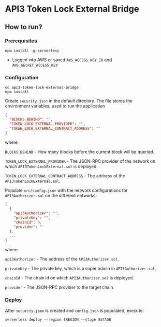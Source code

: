 # API3 Token Lock External Bridge


## How to run?

### Prerequisites

```
npm install -g serverless
```

* Logged into AWS or saved `AWS_ACCESS_KEY_ID` and `AWS_SECRET_ACCESS_KEY`

### Configuration

```
cd api3-token-lock-external-bridge
npm install
```

Create `security.json` in the default directory. The file stores the environment variables, used to run the application
```json
{
  "BLOCKS_BEHIND": "",
  "TOKEN_LOCK_EXTERNAL_PROVIDER": "",
  "TOKEN_LOCK_EXTERNAL_CONTRACT_ADDRESS": ""
}
```

where:

`BLOCKS_BEHIND` - How many blocks before the current block will be queried.

`TOKEN_LOCK_EXTERNAL_PROVIDER` - The JSON-RPC provider of the network on which `API3TokenLockExternal.sol` is deployed.

`TOKEN_LOCK_EXTERNAL_CONTRACT_ADDRESS` - The address of the `API3TokenLockExternal.sol`.

Populate `src/config.json` with the network configurations for `API3Authorizer.sol` on the different networks:

```json
[
  {
    "api3Authorizer": "",
    "privateKey": "",
    "chainId": 0,
    "provider": ""
  },
  ...
]
```
where:

`api3Authorizer` - The address of the `API3Authorizer.sol`.

`privateKey` - The private key, which is a super admin in `API3Authorizer.sol`.

`chainId` - The chain id on which `API3Authorizer.sol` is deployed.

`provider` - The JSON-RPC provider to the target chain.

### Deploy

After `security.json` is created and `config.json` is populated, execute:
```
serverless deploy --region $REGION --stage $STAGE
```

